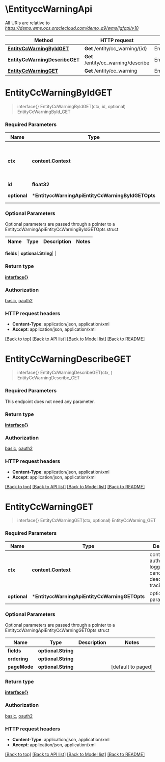 # \EntityccWarningApi

All URIs are relative to *https://demo.wms.ocs.oraclecloud.com/demo_a9/wms/lgfapi/v10*

Method | HTTP request | Description
------------- | ------------- | -------------
[**EntityCcWarningByIdGET**](EntityccWarningApi.md#EntityCcWarningByIdGET) | **Get** /entity/cc_warning/{id} | EntityCcWarningById_GET
[**EntityCcWarningDescribeGET**](EntityccWarningApi.md#EntityCcWarningDescribeGET) | **Get** /entity/cc_warning/describe | EntityCcWarningDescribe_GET
[**EntityCcWarningGET**](EntityccWarningApi.md#EntityCcWarningGET) | **Get** /entity/cc_warning | EntityCcWarning_GET


# **EntityCcWarningByIdGET**
> interface{} EntityCcWarningByIdGET(ctx, id, optional)
EntityCcWarningById_GET



### Required Parameters

Name | Type | Description  | Notes
------------- | ------------- | ------------- | -------------
 **ctx** | **context.Context** | context for authentication, logging, cancellation, deadlines, tracing, etc.
  **id** | **float32**|  | 
 **optional** | ***EntityccWarningApiEntityCcWarningByIdGETOpts** | optional parameters | nil if no parameters

### Optional Parameters
Optional parameters are passed through a pointer to a EntityccWarningApiEntityCcWarningByIdGETOpts struct

Name | Type | Description  | Notes
------------- | ------------- | ------------- | -------------

 **fields** | **optional.String**|  | 

### Return type

[**interface{}**](interface{}.md)

### Authorization

[basic](../README.md#basic), [oauth2](../README.md#oauth2)

### HTTP request headers

 - **Content-Type**: application/json, application/xml
 - **Accept**: application/json, application/xml

[[Back to top]](#) [[Back to API list]](../README.md#documentation-for-api-endpoints) [[Back to Model list]](../README.md#documentation-for-models) [[Back to README]](../README.md)

# **EntityCcWarningDescribeGET**
> interface{} EntityCcWarningDescribeGET(ctx, )
EntityCcWarningDescribe_GET



### Required Parameters
This endpoint does not need any parameter.

### Return type

[**interface{}**](interface{}.md)

### Authorization

[basic](../README.md#basic), [oauth2](../README.md#oauth2)

### HTTP request headers

 - **Content-Type**: application/json, application/xml
 - **Accept**: application/json, application/xml

[[Back to top]](#) [[Back to API list]](../README.md#documentation-for-api-endpoints) [[Back to Model list]](../README.md#documentation-for-models) [[Back to README]](../README.md)

# **EntityCcWarningGET**
> interface{} EntityCcWarningGET(ctx, optional)
EntityCcWarning_GET



### Required Parameters

Name | Type | Description  | Notes
------------- | ------------- | ------------- | -------------
 **ctx** | **context.Context** | context for authentication, logging, cancellation, deadlines, tracing, etc.
 **optional** | ***EntityccWarningApiEntityCcWarningGETOpts** | optional parameters | nil if no parameters

### Optional Parameters
Optional parameters are passed through a pointer to a EntityccWarningApiEntityCcWarningGETOpts struct

Name | Type | Description  | Notes
------------- | ------------- | ------------- | -------------
 **fields** | **optional.String**|  | 
 **ordering** | **optional.String**|  | 
 **pageMode** | **optional.String**|  | [default to paged]

### Return type

[**interface{}**](interface{}.md)

### Authorization

[basic](../README.md#basic), [oauth2](../README.md#oauth2)

### HTTP request headers

 - **Content-Type**: application/json, application/xml
 - **Accept**: application/json, application/xml

[[Back to top]](#) [[Back to API list]](../README.md#documentation-for-api-endpoints) [[Back to Model list]](../README.md#documentation-for-models) [[Back to README]](../README.md)

